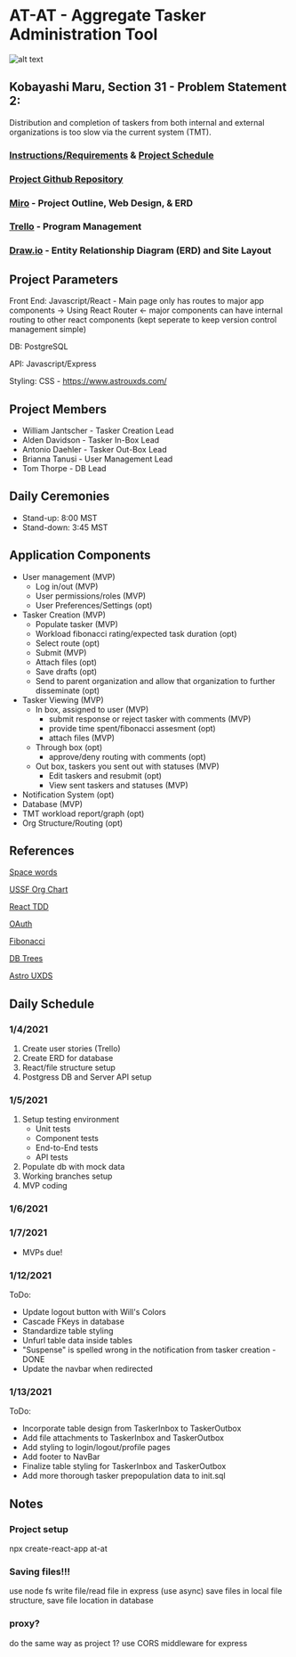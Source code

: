 # AT-AT  - Aggregate Tasker Administration Tool

![alt text](https://media1.giphy.com/media/H7r5XcQccQvlXPwUOR/giphy.gif)

## Kobayashi Maru, Section 31 - Problem Statement 2: 
Distribution and completion of taskers from both internal and external organizations is too slow via the current system (TMT).

### [Instructions/Requirements](https://learn-2.galvanize.com/cohorts/2242/blocks/1131/content_files/units/instructions.md) & [Project Schedule](https://docs.google.com/spreadsheets/d/1YTrmCJHOMmBMSd7XV9xjTJuAYHYHGg7y88qxi99rLQ0/edit#gid=0)

### [Project Github Repository](https://github.com/willjantscher/SDI_Capstone)

### [Miro](https://miro.com/app/board/o9J_laKxjS0=/) - Project Outline, Web Design, & ERD

### [Trello](https://trello.com/invite/b/f0oja1MK/16d1189bcc4e505508b9bb71d2a16555/sdicapstone) - Program Management

### [Draw.io](https://app.diagrams.net/#G1jkGSQCSomfDGiqsOGYZKOYyLPRaWZflG) - Entity Relationship Diagram (ERD) and Site Layout

## Project Parameters
Front End: Javascript/React - Main page only has routes to major app components -> Using React Router <- major components can have internal routing to other react components (kept seperate to keep version control management simple)

DB: PostgreSQL

API: Javascript/Express

Styling: CSS - https://www.astrouxds.com/ 

## Project Members
- William Jantscher - Tasker Creation Lead
- Alden Davidson - Tasker In-Box Lead
- Antonio Daehler - Tasker Out-Box Lead
- Brianna Tanusi - User Management Lead
- Tom Thorpe - DB Lead

## Daily Ceremonies
 - Stand-up: 8:00 MST
 - Stand-down: 3:45 MST

## Application Components
- User management (MVP)
    - Log in/out (MVP)
    - User permissions/roles (MVP)
    - User Preferences/Settings (opt)
- Tasker Creation (MVP)
    - Populate tasker (MVP)
    - Workload fibonacci rating/expected task duration (opt)
    - Select route (opt)
    - Submit (MVP)
    - Attach files (opt)
    - Save drafts (opt)
    - Send to parent organization and allow that organization to further disseminate (opt)
- Tasker Viewing (MVP)
    - In box, assigned to user (MVP)
        - submit response or reject tasker with comments (MVP)
        - provide time spent/fibonacci assesment (opt)
        - attach files (MVP)
    - Through box (opt)
        - approve/deny routing with comments (opt)
    - Out box, taskers you sent out with statuses (MVP)
        - Edit taskers and resubmit (opt)
        - View sent taskers and statuses (MVP)
- Notification System (opt)
- Database (MVP)
- TMT workload report/graph (opt)
- Org Structure/Routing (opt)

## References
[Space words](https://www.teachstarter.com/us/teaching-resource/space-word-wall-vocabulary-us/)

[USSF Org Chart](https://www.militarytimes.com/opinion/commentary/2020/10/21/william-shatner-and-the-military-times-brought-america-into-the-most-important-debate-in-the-ndaa/)

[React TDD](https://create-react-app.dev/docs/running-tests/)

[OAuth](https://oauth.net/2/browser-based-apps/)

[Fibonacci](https://www.atlassian.com/agile/project-management/estimation)

[DB Trees](https://www.postgresql.org/docs/9.3/ltree.html)

[Astro UXDS](https://astro-components.netlify.app/?path=/story/components-tabs--tabs-compact)
## Daily Schedule

### 1/4/2021
1. Create user stories (Trello)
2. Create ERD for database
3. React/file structure setup
4. Postgress DB and Server API setup

### 1/5/2021
1. Setup testing environment
    - Unit tests
    - Component tests
    - End-to-End tests
    - API tests
2. Populate db with mock data
3. Working branches setup
4. MVP coding

### 1/6/2021

### 1/7/2021
- MVPs due!

### 1/12/2021
ToDo:
- Update logout button with Will's Colors
- Cascade FKeys in database
- Standardize table styling
- Unfurl table data inside tables
- "Suspense" is spelled wrong in the notification from tasker creation - DONE
- Update the navbar when redirected

### 1/13/2021
ToDo:
- Incorporate table design from TaskerInbox to TaskerOutbox
- Add file attachments to TaskerInbox and TaskerOutbox
- Add styling to login/logout/profile pages
- Add footer to NavBar
- Finalize table styling for TaskerInbox and TaskerOutbox
- Add more thorough tasker prepopulation data to init.sql

## Notes
### Project setup

npx create-react-app at-at

### Saving files!!!
use node fs write file/read file in express (use async)
save files in local file structure, save file location in database

### proxy?
do the same way as project 1?
use CORS middleware for express


